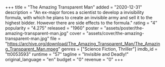 +++
title = "The Amazing Transparent Man"
added = "2020-12-31"
description = "An ex-major forces a scientist to develop a invisibility formula, with which he plans to create an invisible army and sell it to the highest bidder. However there are side effects to the formula."
rating = "4"
popularity = "4.275"
released = "1960"
poster = "assets/poster/the-amazing-transparent-man.jpg"
cover = "assets/cover/the-amazing-transparent-man.jpg"
file = "https://archive.org/download/The_Amazing_Transparent_Man/The_Amazing_Transparent_Man.mpeg"
genres = ["Science Fiction, Thriller"]
imdb_id = "tt0053593"
runtime = "57"
tagline = "Invisible and Deadly!"
original_language = "en"
budget = "0"
revenue = "0"
+++